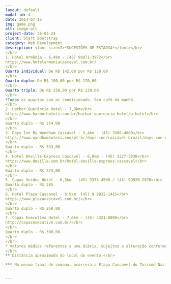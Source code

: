 ```yaml
---
layout: default
modal-id: 4
date: 2014-07-15
img: game.png
alt: image-alt
project-date: 26-03-24
client: Start Bootstrap
category: Web Development
description: <font size=7>*SUGESTÕES DE ESTADIA*</font></br>
</br>
1. Hotel Armênia - 6,4km - (45) 99971-3972</br>
https://www.hotelarmeniacascavel.com.br/
</br>
Quarto individual: De R$ 142,00 por R$ 120,00
</br>
Quarto duplo: De R$ 190,00 por R$ 170,00
</br>
Quarto triplo: De R$ 250,00 por R$ 220,00
</br>
*Todos os quartos com ar condicionado. Sem café da manhã.
</br>
2. Harbor Querência Hotel - 7,8km</br>
https://www.harborhoteis.com.br/harbor-querencia-hotel/o-hotel</br>
</br>
Quarto duplo - R$ 254,00
</br>
3. Days Inn By Wyndham Cascavel - 3,4km - (45) 3306-4800</br>
https://www.wyndhamhotels.com/pt-br/days-inn/cascavel-brazil/days-inn-cascavel/overview?cid=PS:ro1pa7su7ka31i3&gad_source=1</br>
</br>
Quarto duplo - R$ 333,00
</br>
4. Hotel Deville Express Cascavel - 6,8km - (45) 3227-3030</br>
https://www.deville.com.br/hotel-deville-express-cascavel</br>
</br>
Quarto duplo - R$ 373,00 
</br>
5. Copas Verdes Hotel - 6,3km - (45) 3333-4500 / (45) 99920-2876</br>
Quarto duplo - R$ 285
</br>
6. Hotel Plaza Cascavel - 6,9km  (45) 9 9832-1415</br>
https://www.plazacascavel.com.br/</br>
</br>
Quarto duplo - R$ 269,00
</br>
7. Copas Executive Hotel - 7,6km - (45) 3321-8000</br>
http://copasexecutive.com.br/</br>
</br>
Quarto duplo - R$ 300,00
</br>
</br>
* Valores médios referentes a uma diária. Sujeitos a alteração conforme plataforma de reserva, ou diretamente com a hospedagem. 
</br>
** Distância aproximada do local do evento.</br>

*** No mesmo final de semana, ocorrerá a Etapa Cascavel do Turismo Nacional (evento automobilístico). Razão pela qual sugere-se a reserva antecipada. 


---
```

